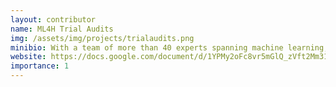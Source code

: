 ```yaml
---
layout: contributor
name: ML4H Trial Audits
img: /assets/img/projects/trialaudits.png
minibio: With a team of more than 40 experts spanning machine learning, clinical, regulatory and ethical expertise, we are running trial audits for 11 health AIs from the ITU/WHO FG-AI4H.
website: https://docs.google.com/document/d/1YPMy2oFc8vr5mGlQ_zVft2Mm31fiRdgHr25kEc2g37Y/edit?usp=sharing
importance: 1
---
```

